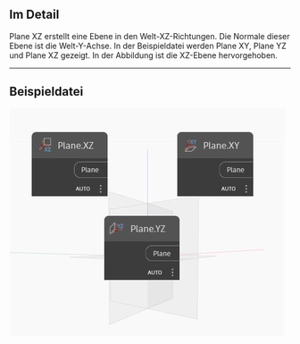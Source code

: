 ## Im Detail
Plane XZ erstellt eine Ebene in den Welt-XZ-Richtungen. Die Normale dieser Ebene ist die Welt-Y-Achse. In der Beispieldatei werden Plane XY, Plane YZ und Plane XZ gezeigt. In der Abbildung ist die XZ-Ebene hervorgehoben.
___
## Beispieldatei

![XZ](./Autodesk.DesignScript.Geometry.Plane.XZ_img.jpg)


